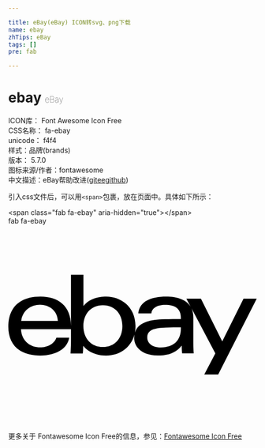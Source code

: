 ```yaml
---

title: eBay(eBay) ICON转svg、png下载
name: ebay
zhTips: eBay
tags: []
pre: fab

---
```


# ebay  <small style="font-size: 60%;font-weight: 100">eBay</small>


<div class="detail-page">
<p>
<span>
ICON库：
<span class="badge-secondary badge">Font Awesome Icon Free</span> 
</span>
<br/>
<span>
CSS名称：
<span class="badge-secondary badge">fa-ebay</span> 
</span>
<br/>
<span>
unicode：
<span class="badge-secondary badge">f4f4</span> 
<copy-btn content='f4f4' btn-title=""></copy-btn>
<copy-btn :content='String.fromCodePoint(parseInt("f4f4", 16))' btn-title="复制U"></copy-btn>
</span><br/><span>样式：<span class="badge-light badge">品牌(brands)</span></span>
<br/>
<span>
版本：
<span class="badge-secondary badge">5.7.0</span> 
</span>
<br/>
<span>图标来源/作者：<span class="badge-light badge">fontawesome</span></span> 
<br/>
<span class="zh-detail">中文描述：<span class="badge-primary badge">eBay</span><span class="help-link"><span>帮助改进</span>(<a href="https://gitee.com/liuwave/icon-helper/edit/master/json/fontawesome/brands/ebay.json" target="_blank" rel="noopener noreferrer">gitee</a><a href="https://github.com/liuwave/icon-helper/edit/master/json/fontawesome/brands/ebay.json" target="_blank" rel="noopener noreferrer">github</a></span>)</span><br/>
</p>
</div>
<div class="alert alert-dark">
  <i class="fab fa-ebay fa-xs"></i>
  <i class="fab fa-ebay fa-sm"></i>
  <i class="fab fa-ebay fa-lg"></i>
  <i class="fab fa-ebay fa-2x"></i>
  <i class="fab fa-ebay fa-3x"></i>
  <i class="fab fa-ebay fa-5x"></i>
  <i class="fab fa-ebay fa-7x"></i>
</div>
<div>
  <p>引入css文件后，可以用<code>&lt;span&gt;</code>包裹，放在页面中。具体如下所示：    
  </p>
  <div class="alert alert-primary" style="font-size: 14px">
    &lt;span class="fab fa-ebay" aria-hidden="true"&gt;&lt;/span&gt;
    <copy-btn content='<span class="fab fa-ebay" aria-hidden="true"></span>'></copy-btn>
  </div>
  <div class="alert alert-secondary">
    <i class="fab fa-ebay"
    style="font-size: 24px"
    aria-hidden="true"></i> fab fa-ebay
    <copy-btn content="fab fa-ebay" btn-title="复制图标名称"></copy-btn>
  </div>
</div>
<div id="svg" class="svg-wrap">
<svg xmlns="http://www.w3.org/2000/svg" viewBox="0 0 640 512"><path d="M606 189.5l-54.8 109.9-54.9-109.9h-37.5l10.9 20.6c-11.5-19-35.9-26-63.3-26-31.8 0-67.9 8.7-71.5 43.1h33.7c1.4-13.8 15.7-21.8 35-21.8 26 0 41 9.6 41 33v3.4c-12.7 0-28 .1-41.7.4-42.4.9-69.6 10-76.7 34.4 1-5.2 1.5-10.6 1.5-16.2 0-52.1-39.7-76.2-75.4-76.2-21.3 0-43 5.5-58.7 24.2v-80.6h-32.1v169.5c0 10.3-.6 22.9-1.1 33.1h31.5c.7-6.3 1.1-12.9 1.1-19.5 13.6 16.6 35.4 24.9 58.7 24.9 36.9 0 64.9-21.9 73.3-54.2-.5 2.8-.7 5.8-.7 9 0 24.1 21.1 45 60.6 45 26.6 0 45.8-5.7 61.9-25.5 0 6.6.3 13.3 1.1 20.2h29.8c-.7-8.2-1-17.5-1-26.8v-65.6c0-9.3-1.7-17.2-4.8-23.8l61.5 116.1-28.5 54.1h35.9L640 189.5zM243.7 313.8c-29.6 0-50.2-21.5-50.2-53.8 0-32.4 20.6-53.8 50.2-53.8 29.8 0 50.2 21.4 50.2 53.8 0 32.3-20.4 53.8-50.2 53.8zm200.9-47.3c0 30-17.9 48.4-51.6 48.4-25.1 0-35-13.4-35-25.8 0-19.1 18.1-24.4 47.2-25.3 13.1-.5 27.6-.6 39.4-.6zm-411.9 1.6h128.8v-8.5c0-51.7-33.1-75.4-78.4-75.4-56.8 0-83 30.8-83 77.6 0 42.5 25.3 74 82.5 74 31.4 0 68-11.7 74.4-46.1h-33.1c-12 35.8-87.7 36.7-91.2-21.6zm95-21.4H33.3c6.9-56.6 92.1-54.7 94.4 0z"/></svg>
</div>
<detail full-name='fa-ebay'></detail>
    
<div><p>更多关于  Fontawesome Icon Free的信息，参见：<a target="_blank" href="https://iconhelper.cn/fontawesome.html">Fontawesome Icon Free</a>
</p></div>
